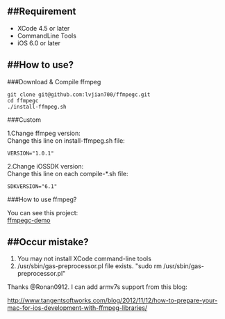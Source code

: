 ##Requirement
---

* XCode 4.5 or later
* CommandLine Tools
* iOS 6.0 or later

##How to use?
---

###Download & Compile ffmpeg

    git clone git@github.com:lvjian700/ffmpegc.git
    cd ffmpegc
    ./install-ffmpeg.sh

###Custom

1.Change ffmpeg version:	
Change this line on install-ffmpeg.sh file:	

	VERSION="1.0.1"	

2.Change iOSSDK version:	
Change this line on each compile-*.sh file:	

	SDKVERSION="6.1"	


###How to use ffmpeg?   

You can see this project:  
[ffmpegc-demo](https://github.com/lvjian700/ffmpegc-demo)   


##Occur mistake?
---

1. You may not install XCode command-line tools
2. /usr/sbin/gas-preprocessor.pl file exists. "sudo rm /usr/sbin/gas-preprocessor.pl" 
	

Thanks @Ronan0912. I can add armv7s support from this blog:	

<http://www.tangentsoftworks.com/blog/2012/11/12/how-to-prepare-your-mac-for-ios-development-with-ffmpeg-libraries/>



